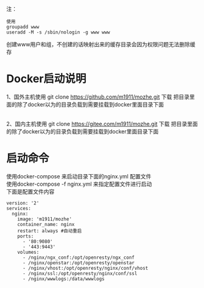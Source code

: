 注：<br>
```
使用
groupadd www
useradd -M -s /sbin/nologin -g www www
```
创建www用户和组，不创建的话映射出来的缓存目录会因为权限问题无法删除缓存

# Docker启动说明

1、国外主机使用 git clone https://github.com/m1911/mozhe.git 下载 把目录里面的除了docker以为的目录负载到需要挂载到docker里面目录下面

<br>2、国内主机使用 git clone https://gitee.com/m1911/mozhe.git 下载 把目录里面的除了docker以为的目录负载到需要挂载到docker里面目录下面

# 启动命令
使用docker-compose 来启动目录下面的nginx.yml 配置文件
<br>使用docker-compose -f nginx.yml 来指定配置文件进行启动
<br>下面是配置文件内容
```
version: '2'
services:
  nginx:
    image: 'm1911/mozhe'
    container_name: nginx
    restart: always #自动重启
    ports:
      - '80:9080'
      - '443:9443'
    volumes:
      - /nginx/ngx_conf:/opt/openresty/ngx_conf 
      - /nginx/openstar:/opt/openresty/openstar 
      - /nginx/vhost:/opt/openresty/nginx/conf/vhost 
      - /nginx/ssl:/opt/openresty/nginx/conf/ssl 
      - /nginx/wwwlogs:/data/wwwlogs
```